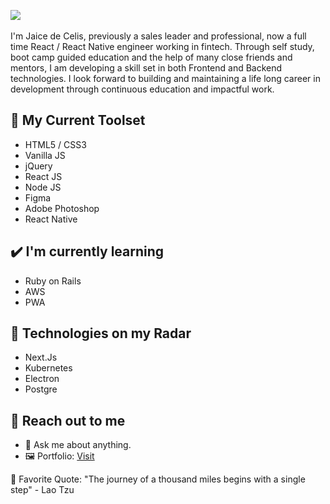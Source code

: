 <img src="https://i.imgur.com/4ukrFPu.png"></img>
<br>
<br>
I'm Jaice de Celis, previously a sales leader and professional, now a full time React / React Native engineer working in fintech. Through self study, boot camp guided education and the help of many close friends and mentors, I am developing a skill set in both Frontend and Backend technologies. I look forward to building and maintaining a life long career in development through continuous education and impactful work.

## 🧰 My Current Toolset
- HTML5 / CSS3
- Vanilla JS
- jQuery
- React JS
- Node JS
- Figma
- Adobe Photoshop
- React Native


## ✔️ I'm currently learning
- Ruby on Rails
- AWS
- PWA

## 📡 Technologies on my Radar
- Next.Js
- Kubernetes
- Electron
- Postgre

## 👋 Reach out to me 
- 💬 Ask me about anything.
- 🖼️ Portfolio: [Visit](https://jaicedev.github.io/)


💎 Favorite Quote: "The journey of a thousand miles begins with a single step" - Lao Tzu
